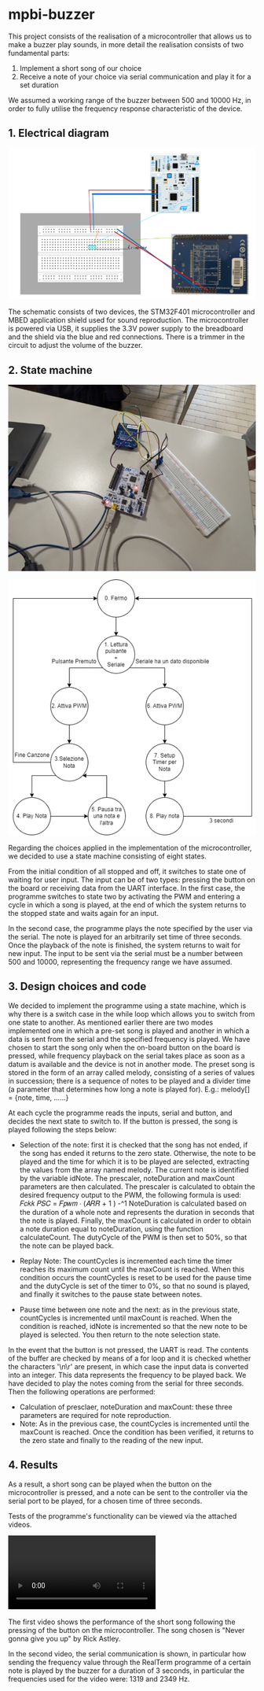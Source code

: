 # mpbi-buzzer

This project consists of the realisation of a microcontroller that allows us to make a buzzer play sounds, in more detail the realisation consists of two fundamental parts:

1. Implement a short song of our choice
2. Receive a note of your choice via serial communication and play it for a set duration

We assumed a working range of the buzzer between 500 and 10000 Hz, in order to fully utilise the
frequency response characteristic of the device.

## 1. Electrical diagram

![Alt text](doc/img/circuit_diagram.png "Circuit Diagram")

The schematic consists of two devices, the
STM32F401 microcontroller and MBED
application shield used for sound
reproduction. The microcontroller is
powered via USB, it supplies the 3.3V power
supply to the breadboard and the shield via
the blue and red connections. There is a
trimmer in the circuit to adjust the volume of
the buzzer.

## 2. State machine

![Alt text](doc/img/mounted_circuit.jpeg "Mounted circuit")

![Alt text](doc/img/state_machine.png "State machine")

Regarding the choices applied in the implementation of the microcontroller, we decided to use a
state machine consisting of eight states.

From the initial condition of all stopped and off, it switches to state one of waiting for user input.
The input can be of two types: pressing the button on the board or receiving data from the UART
interface. In the first case, the programme switches to state two by activating the PWM and
entering a cycle in which a song is played, at the end of which the system returns to the stopped
state and waits again for an input.

In the second case, the programme plays the note specified by the user via the serial. The note is
played for an arbitrarily set time of three seconds. Once the playback of the note is finished, the
system returns to wait for new input. The input to be sent via the serial must be a number
between 500 and 10000, representing the frequency range we have assumed.

## 3. Design choices and code

We decided to implement the programme using a state machine, which is why there is a switch
case in the while loop which allows you to switch from one state to another. As mentioned earlier
there are two modes implemented one in which a pre-set song is played and another in which a
data is sent from the serial and the specified frequency is played. We have chosen to start the
song only when the on-board button on the board is pressed, while frequency playback on the
serial takes place as soon as a datum is available and the device is not in another mode. The preset
song is stored in the form of an array called melody, consisting of a series of values in succession;
there is a sequence of notes to be played and a divider time (a parameter that determines how
long a note is played for). E.g.: melody[] = {note, time, ......}

At each cycle the programme reads the inputs, serial and button, and decides the next state to
switch to. If the button is pressed, the song is played following the steps below:

- Selection of the note: first it is checked that the song has not ended, if the song has ended
    it returns to the zero state. Otherwise, the note to be played and the time for which it is to
    be played are selected, extracting the values from the array named melody. The current
    note is identified by the variable idNote. The prescaler, noteDuration and maxCount
    parameters are then calculated. The prescaler is calculated to obtain the desired frequency
    output to the PWM, the following formula is used:
       𝐹𝑐𝑘𝑘
𝑃𝑆𝐶 = 𝐹𝑝𝑤𝑚 ∙ (𝐴𝑅𝑅 + 1 ) -^1
    NoteDuration is calculated based on the duration of a whole note and represents the
    duration in seconds that the note is played. Finally, the maxCount is calculated in order to
    obtain a note duration equal to noteDuration, using the function calculateCount. The
    dutyCycle of the PWM is then set to 50%, so that the note can be played back.
- Replay Note: The countCycles is incremented each time the timer reaches its maximum
    count until the maxCount is reached. When this condition occurs the countCycles is reset
    to be used for the pause time and the dutyCycle is set of the timer to 0%, so that no sound is played, and finally it switches to the pause state
    between notes.

- Pause time between one note and the next: as in the previous state, countCycles is
    incremented until maxCount is reached. When the condition is reached, idNote is
    incremented so that the new note to be played is selected. You then return to the note
    selection state.

In the event that the button is not pressed, the UART is read. The contents of the buffer are
checked by means of a for loop and it is checked whether the characters '\n\r' are present, in
which case the input data is converted into an integer. This data represents the frequency to be
played back. We have decided to play the notes coming from the serial for three seconds. Then
the following operations are performed:

- Calculation of presclaer, noteDuration and maxCount: these three parameters are required
    for note reproduction.
- Note: As in the previous case, the countCycles is incremented until the maxCount is
    reached. Once the condition has been verified, it returns to the zero state and finally to the
    reading of the new input.

## 4. Results

As a result, a short song can be played when the button on the microcontroller is pressed, and a
note can be sent to the controller via the serial port to be played, for a chosen time of three
seconds.

Tests of the programme's functionality can be viewed via the attached videos.

<video src="doc/final_result.mp4" controls title="Title"></video>

The first video shows the performance of the short song following the pressing of the button on
the microcontroller. The song chosen is "Never gonna give you up" by Rick Astley.

In the second video, the serial communication is shown, in particular how sending the frequency
value through the RealTerm programme of a certain note is played by the buzzer for a duration of
3 seconds, in particular the frequencies used for the video were: 1319 and 2349 Hz.


